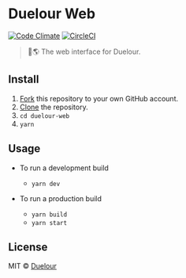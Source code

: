 # Duelour Web

[![Code Climate](https://codeclimate.com/github/duelour/duelour-web.png)](https://codeclimate.com/github/duelour/duelour-web)
[![CircleCI](https://circleci.com/gh/duelour/duelour-web/tree/master.svg?style=shield)](https://circleci.com/gh/duelour/duelour-web/tree/master)

> 👊🌎 The web interface for Duelour.

## Install

1. [Fork](https://help.github.com/articles/fork-a-repo/) this repository to your own GitHub account.
2. [Clone](https://help.github.com/articles/cloning-a-repository/) the repository.
3. `cd duelour-web`
4. `yarn`

## Usage

- To run a development build
  - `yarn dev`

- To run a production build
  - `yarn build`
  - `yarn start`

## License

MIT © [Duelour](https://duelour.io)
